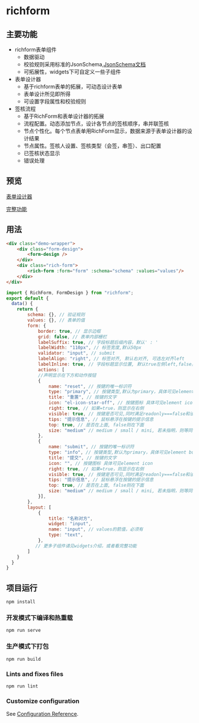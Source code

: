 # richform

## 主要功能
* richform表单组件
    * 数据驱动
    * 校验规则采用标准的JsonSchema,[JsonSchema文档](https://github.com/jingyuLin1999/richform/blob/main/JSON-Schema.md)
    * 可拓展性，widgets下可自定义一些子组件
* 表单设计器 
    * 基于richform表单的拓展，可动态设计表单
    * 表单设计所见即所得
    * 可设置字段属性和校验规则
* 签核流程 
    * 基于RichForm和表单设计器的拓展
    * 流程配置。动态添加节点，设计各节点的签核顺序，串并联签核
    * 节点个性化。每个节点表单用RichForm显示，数据来源于表单设计器的设计结果
    * 节点属性。签核人设置、签核类型（会签，串签）、出口配置
    * 已签核状态显示
    * 错误处理

## 预览
[表单设计器](https://www.shandawang.com/richform/#/)  

[完整功能](https://www.shandawang.com/richform/#/form-design)  

## 用法
```html
<div class="demo-wrapper">
    <div class="form-design">
        <form-design />
    </div>
    <div class="rich-form">
        <rich-form :form="form" :schema="schema" :values="values"/>
    </div>
</div>
```
```js
import { RichForm, FormDesign } from "richform";
export default {
  data() {
    return {
        schema: {}, // 验证规则
        values: {}, // 表单的值
        form: {
            border: true, // 显示边框
            grid: false, // 表单内部栅栏
            labelSuffix: true, // 字段标题后缀内容，默认' : '
            labelWidth: "110px", // 标签宽度,默认50px
            validator: "input", // submit
            labelAlign: "right", // 标签对齐, 默认右对齐, 可选左对齐left
            labelInline: true, // 字段标题显示位置, 默认true左侧left,false显示在top上方
            actions: [
            //声明显示在下方和动作按钮
            {
                name: "reset", // 按键的唯一标识符
                type: "primary", // 按键类型,默认为primary，具体可见element button
                title: "重置", // 按键的文字
                icon: "el-icon-star-off", // 按键图标 具体可见element icon
                right: true, // 如果=true，则显示在右侧
                visible: true, // 按键是否可见,同时满足readonly===false和设置为true才会显示,默认为true
                tips: "提示信息", // 鼠标悬浮在按键的提示信息
                top: true, // 是否在上面, false则在下面
                size: "medium" // medium / small / mini, 若未指明，则等同于form.size
            },
            {
                name: "submit", // 按键的唯一标识符
                type: "info", // 按键类型,默认为primary，具体可见element button
                title: "提交", // 按键的文字
                icon: "", // 按键图标 具体可见element icon
                right: true, // 如果=true，则显示在右侧
                visible: true, // 按键是否可见,同时满足readonly===false和设置为true才会显示,默认为true
                tips: "提示信息", // 鼠标悬浮在按键的提示信息
                top: true, // 是否在上面, false则在下面
                size: "medium" // medium / small / mini, 若未指明，则等同于form.size
            }],
        },
        layout: [
            {
                title: "名称对方",
                widget: "input",
                name: "input", // values的箭值，必须有
                type: "text",
            },
           // 更多子组件请见widgets介绍，或者看完整功能
        ]
    }
  }
}
```

## 项目运行
```
npm install
```

### 开发模式下编译和热重载
```
npm run serve
```

### 生产模式下打包
```
npm run build
```

### Lints and fixes files
```
npm run lint
```

### Customize configuration
See [Configuration Reference](https://cli.vuejs.org/config/).
